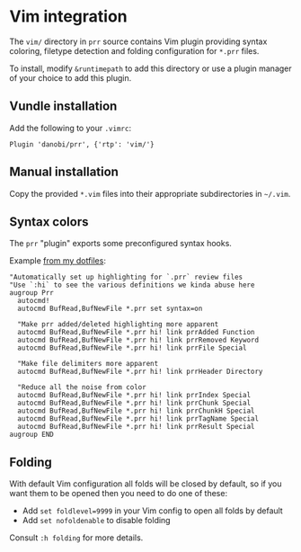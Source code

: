 # Vim integration

The `vim/` directory in `prr` source contains Vim plugin providing syntax
coloring, filetype detection and folding configuration for `*.prr` files.

To install, modify `&runtimepath` to add this directory or use a plugin manager
of your choice to add this plugin.

## Vundle installation

Add the following to your `.vimrc`:

```
Plugin 'danobi/prr', {'rtp': 'vim/'}
```

## Manual installation

Copy the provided `*.vim` files into their appropriate subdirectories in
`~/.vim`.

## Syntax colors

The `prr` "plugin" exports some preconfigured syntax hooks.

Example [from my dotfiles][0]:

```vim
"Automatically set up highlighting for `.prr` review files
"Use `:hi` to see the various definitions we kinda abuse here
augroup Prr
  autocmd!
  autocmd BufRead,BufNewFile *.prr set syntax=on

  "Make prr added/deleted highlighting more apparent
  autocmd BufRead,BufNewFile *.prr hi! link prrAdded Function
  autocmd BufRead,BufNewFile *.prr hi! link prrRemoved Keyword
  autocmd BufRead,BufNewFile *.prr hi! link prrFile Special

  "Make file delimiters more apparent
  autocmd BufRead,BufNewFile *.prr hi! link prrHeader Directory

  "Reduce all the noise from color
  autocmd BufRead,BufNewFile *.prr hi! link prrIndex Special
  autocmd BufRead,BufNewFile *.prr hi! link prrChunk Special
  autocmd BufRead,BufNewFile *.prr hi! link prrChunkH Special
  autocmd BufRead,BufNewFile *.prr hi! link prrTagName Special
  autocmd BufRead,BufNewFile *.prr hi! link prrResult Special
augroup END
```

## Folding

With default Vim configuration all folds will be closed by default, so if you
want them to be opened then you need to do one of these:

- Add `set foldlevel=9999` in your Vim config to open all folds by default
- Add `set nofoldenable` to disable folding

Consult `:h folding` for more details.


[0]: https://github.com/danobi/dotfiles/blob/ab00f235fffd4c8d5e2496657e8047e1473d9257/vim/.vimrc#L81-L94
